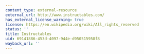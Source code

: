```yaml
---
content_type: external-resource
external_url: http://www.instructables.com/
has_external_license_warning: true
license: https://en.wikipedia.org/wiki/All_rights_reserved
status: ''
title: Instructables
uid: 69141886-453d-4097-944e-d950515958f8
wayback_url: ''
---
```

